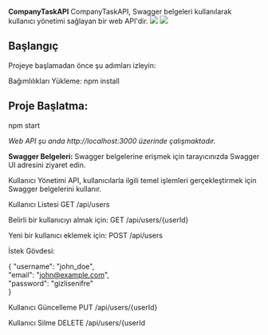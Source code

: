 **CompanyTaskAPI**
CompanyTaskAPI, Swagger belgeleri kullanılarak kullanıcı yönetimi sağlayan bir web API'dir.
<img src="https://github.com/enfyna/readme-as-gif/assets/91965312/82c033c9-7c08-4019-9b29-6e05c90beef9" />
<img src="https://assets.materialup.com/uploads/01c5d625-db50-4124-9e1b-3ada4a6fd266/preview.gif"/>
 ## Başlangıç
Projeye başlamadan önce şu adımları izleyin:

Bağımlılıkları Yükleme:
npm install 

## Proje Başlatma:
npm start

*Web API şu anda http://localhost:3000 üzerinde çalışmaktadır.*

**Swagger Belgeleri:**
Swagger belgelerine erişmek için tarayıcınızda Swagger UI adresini ziyaret edin.

Kullanıcı Yönetimi
API, kullanıcılarla ilgili temel işlemleri gerçekleştirmek için Swagger belgelerini kullanır.

Kullanıcı Listesi
GET /api/users

Belirli bir kullanıcıyı almak için:
GET /api/users/{userId}

Yeni bir kullanıcı eklemek için:
POST /api/users

İstek Gövdesi:

{
"username": "john_doe",  
"email": "john@example.com",  
"password": "gizlisenifre"  
}

Kullanıcı Güncelleme
PUT /api/users/{userId}

Kullanıcı Silme
DELETE /api/users/{userId
